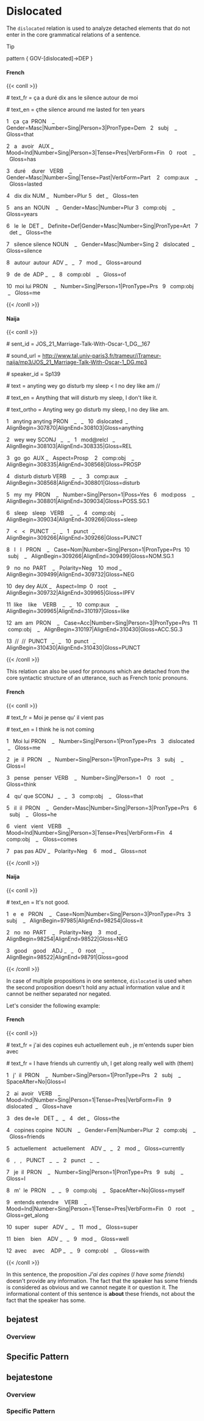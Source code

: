 # Dislocated

The `dislocated` relation is used to analyze detached elements that do not enter in the core grammatical relations of a sentence.

>[!tip]
> pattern { GOV-[dislocated]->DEP }  

<!-- tabs:start -->
#### **French**

{{< conll >}}

\# text_fr = ça a duré dix ans le silence autour de moi

\# text_en = çthe silence around me lasted for ten years

1   ça  ça  PRON    _   Gender=Masc|Number=Sing|Person=3|PronType=Dem   2   subj    _   Gloss=that

2   a   avoir   AUX _   Mood=Ind|Number=Sing|Person=3|Tense=Pres|VerbForm=Fin   0   root    _   Gloss=has

3   duré    durer   VERB    _   Gender=Masc|Number=Sing|Tense=Past|VerbForm=Part    2   comp:aux    _   Gloss=lasted

4   dix dix NUM _   Number=Plur 5   det _   Gloss=ten

5   ans an  NOUN    _   Gender=Masc|Number=Plur 3   comp:obj    _   Gloss=years

6   le  le  DET _   Definite=Def|Gender=Masc|Number=Sing|PronType=Art   7   det _   Gloss=the

7   silence silence NOUN    _   Gender=Masc|Number=Sing 2   dislocated  _   Gloss=silence

8   autour  autour  ADV _   _   7   mod _   Gloss=around

9   de  de  ADP _   _   8   comp:obl    _   Gloss=of

10  moi lui PRON    _   Number=Sing|Person=1|PronType=Prs   9   comp:obj    _   Gloss=me

{{< /conll >}}

#### **Naija**

{{< conll >}}

\# sent_id = JOS_21_Marriage-Talk-With-Oscar-1_DG__167

\# sound_url = http://www.tal.univ-paris3.fr/trameur/iTrameur-naija/mp3/JOS_21_Marriage-Talk-With-Oscar-1_DG.mp3

\# speaker_id = Sp139

\# text = anyting wey go disturb my sleep < I no dey like am //

\# text_en = Anything that will disturb my sleep, I don't like it.

\# text_ortho = Anyting wey go disturb my sleep, I no dey like am.

1   anyting anyting PRON    _   _   10  dislocated  _   AlignBegin=307870|AlignEnd=308103|Gloss=anything

2   wey wey SCONJ   _   _   1   mod@relcl   _   AlignBegin=308103|AlignEnd=308335|Gloss=REL

3   go  go  AUX _   Aspect=Prosp    2   comp:obj    _   AlignBegin=308335|AlignEnd=308568|Gloss=PROSP

4   disturb disturb VERB    _   _   3   comp:aux    _   AlignBegin=308568|AlignEnd=308801|Gloss=disturb

5   my  my  PRON    _   Number=Sing|Person=1|Poss=Yes   6   mod:poss    _   AlignBegin=308801|AlignEnd=309034|Gloss=POSS.SG.1

6   sleep   sleep   VERB    _   _   4   comp:obj    _   AlignBegin=309034|AlignEnd=309266|Gloss=sleep

7   <   <   PUNCT   _   _   1   punct   _   AlignBegin=309266|AlignEnd=309266|Gloss=PUNCT

8   I   I   PRON    _   Case=Nom|Number=Sing|Person=1|PronType=Prs  10  subj    _   AlignBegin=309266|AlignEnd=309499|Gloss=NOM.SG.1

9   no  no  PART    _   Polarity=Neg    10  mod _   AlignBegin=309499|AlignEnd=309732|Gloss=NEG

10  dey dey AUX _   Aspect=Imp  0   root    _   AlignBegin=309732|AlignEnd=309965|Gloss=IPFV

11  like    like    VERB    _   _   10  comp:aux    _   AlignBegin=309965|AlignEnd=310197|Gloss=like

12  am  am  PRON    _   Case=Acc|Number=Sing|Person=3|PronType=Prs  11  comp:obj    _   AlignBegin=310197|AlignEnd=310430|Gloss=ACC.SG.3

13  //  //  PUNCT   _   _   10  punct   _   AlignBegin=310430|AlignEnd=310430|Gloss=PUNCT

{{< /conll >}}

<!-- tabs:end -->
  

This relation can also be used for pronouns which are detached from the core syntactic structure of an utterance, such as French tonic pronouns.

  
<!-- tabs:start -->
#### **French**

  

{{< conll >}}

\# text_fr = Moi je pense qu' il vient pas

\# text_en = I think he is not coming

1   Moi lui PRON    _   Number=Sing|Person=1|PronType=Prs   3   dislocated  _   Gloss=me

2   je  il  PRON    _   Number=Sing|Person=1|PronType=Prs   3   subj    _   Gloss=I

3   pense   penser  VERB    _   Number=Sing|Person=1    0   root    _   Gloss=think

4   qu' que SCONJ   _   _   3   comp:obj    _   Gloss=that

5   il  il  PRON    _   Gender=Masc|Number=Sing|Person=3|PronType=Prs   6   subj    _   Gloss=he

6   vient   vient   VERB    _   Mood=Ind|Number=Sing|Person=3|Tense=Pres|VerbForm=Fin   4   comp:obj    _   Gloss=comes

7   pas pas ADV _   Polarity=Neg    6   mod _   Gloss=not

{{< /conll >}}

  
#### **Naija**

  

{{< conll >}}

\# text_en = It's not good.

1   e   e   PRON    _   Case=Nom|Number=Sing|Person=3|PronType=Prs  3   subj    _   AlignBegin=97985|AlignEnd=98254|Gloss=it

2   no  no  PART    _   Polarity=Neg    3   mod _   AlignBegin=98254|AlignEnd=98522|Gloss=NEG

3   good    good    ADJ _   _   0   root    _   AlignBegin=98522|AlignEnd=98791|Gloss=good

{{< /conll >}}
<!-- tabs:end -->
  

In case of multiple propositions in one sentence, `dislocated` is used when the second proposition doesn't hold any actual information value and it cannot be neither separated nor negated.

  

Let's consider the following example:

  
<!-- tabs:start -->
#### **French**

{{< conll >}}

\# text_fr = j'ai des copines euh actuellement euh , je m'entends super bien avec

\# text_fr = I have friends uh currently uh, I get along really well with (them)

1   j'  il  PRON    _   Number=Sing|Person=1|PronType=Prs   2   subj    _   SpaceAfter=No|Gloss=I

2   ai  avoir   VERB    _   Mood=Ind|Number=Sing|Person=1|Tense=Pres|VerbForm=Fin   9   dislocated  _   Gloss=have

3   des de+le   DET _   _   4   det _   Gloss=the

4   copines copine  NOUN    _   Gender=Fem|Number=Plur  2   comp:obj    _   Gloss=friends

5   actuellement    actuellement    ADV _   _   2   mod _   Gloss=currently

6   ,   ,   PUNCT   _   _   2   punct   _   _

7   je  il  PRON    _   Number=Sing|Person=1|PronType=Prs   9   subj    _   Gloss=I

8   m'  le  PRON    _   _   9   comp:obj    _   SpaceAfter=No|Gloss=myself

9   entends entendre    VERB    _   Mood=Ind|Number=Sing|Person=1|Tense=Pres|VerbForm=Fin   0   root    _   Gloss=get_along

10  super   super   ADV _   _   11  mod _   Gloss=super

11  bien    bien    ADV _   _   9   mod _   Gloss=well

12  avec    avec    ADP _   _   9   comp:obl    _   Gloss=with

{{< /conll >}}
<!-- tabs:end -->
  

In this sentence, the proposition *J'ai des copines* (*I have some friends*) doesn't provide any information. The fact that the speaker has some friends is considered as obvious and we cannot negate it or question it. The informational content of this sentence is **about** these friends, not about the fact that the speaker has some.

## bejatest

### Overview

## Specific Pattern




## bejatestone

### Overview

### Specific Pattern


